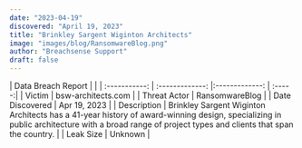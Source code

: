 ```yaml
---
date: "2023-04-19"
discovered: "April 19, 2023"
title: "Brinkley Sargent Wiginton Architects"
image: "images/blog/RansomwareBlog.png"
author: "Breachsense Support"
draft: false
---
```


| Data Breach Report           |              | 
| :-----------: | :-------------:     |:-------------:    | :-----:|
| Victim      | bsw-architects.com      | 
| Threat Actor      | RansomwareBlog      | 
| Date Discovered      | Apr 19, 2023      | 
| Description      | Brinkley Sargent Wiginton Architects has a 41-year history of award-winning design, specializing in public architecture with a broad range of project types and clients that span the country.      | 
| Leak Size      | Unknown      | 


